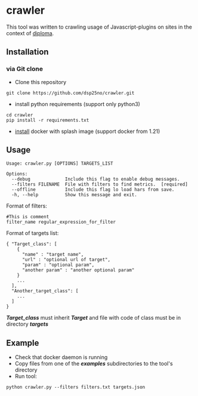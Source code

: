 # crawler
This tool was written to crawling usage of Javascript-plugins on sites in the context of [diploma](https://blog.dsp25no.ru/2017/05/28/what-can-you-see-web-analytic.html).
## Installation
### via Git clone
- Clone this repository
```
git clone https://github.com/dsp25no/crawler.git
```
- install python requirements (support only python3)
```
cd crawler
pip install -r requirements.txt
```
- [install](http://splash.readthedocs.io/en/stable/install.html) docker with splash image (support docker from 1.21)

## Usage
```
Usage: crawler.py [OPTIONS] TARGETS_LIST

Options:
  --debug             Include this flag to enable debug messages.
  --filters FILENAME  File with filters to find metrics.  [required]
  --offline           Include this flag lo load hars from save.
  -h, --help          Show this message and exit.
  ```
Format of filters:
```
#This is comment
filter_name regular_expression_for_filter
```
Format of targets list:
```
{ "Target_class": [
    {
      "name" : "target name",
      "url" : "optional url of target",
      "param" : "optional param",
      "another param" : "another optional param"
    }
    ...
  ],
  "Another_target_class": [
    ...
  ]
}
```
**_Target_class_** must inherit **_Target_** and file with code of class must be in directory **_targets_**

## Example
- Check that docker daemon is running
- Copy files from one of the **_examples_** subdirectories to the tool's directory
- Run tool:
```
python crawler.py --filters filters.txt targets.json
```
